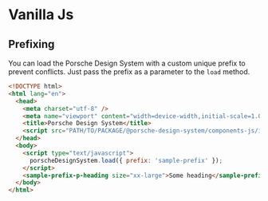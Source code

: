 # Vanilla Js

<TableOfContents></TableOfContents>

## Prefixing

You can load the Porsche Design System with a custom unique prefix to prevent conflicts. Just pass the prefix as a
parameter to the `load` method.

```html
<!DOCTYPE html>
<html lang="en">
  <head>
    <meta charset="utf-8" />
    <meta name="viewport" content="width=device-width,initial-scale=1.0" />
    <title>Porsche Design System</title>
    <script src="PATH/TO/PACKAGE/@porsche-design-system/components-js/index.js"></script>
  </head>
  <body>
    <script type="text/javascript">
      porscheDesignSystem.load({ prefix: 'sample-prefix' });
    </script>
    <sample-prefix-p-heading size="xx-large">Some heading</sample-prefix-p-heading>
  </body>
</html>
```
